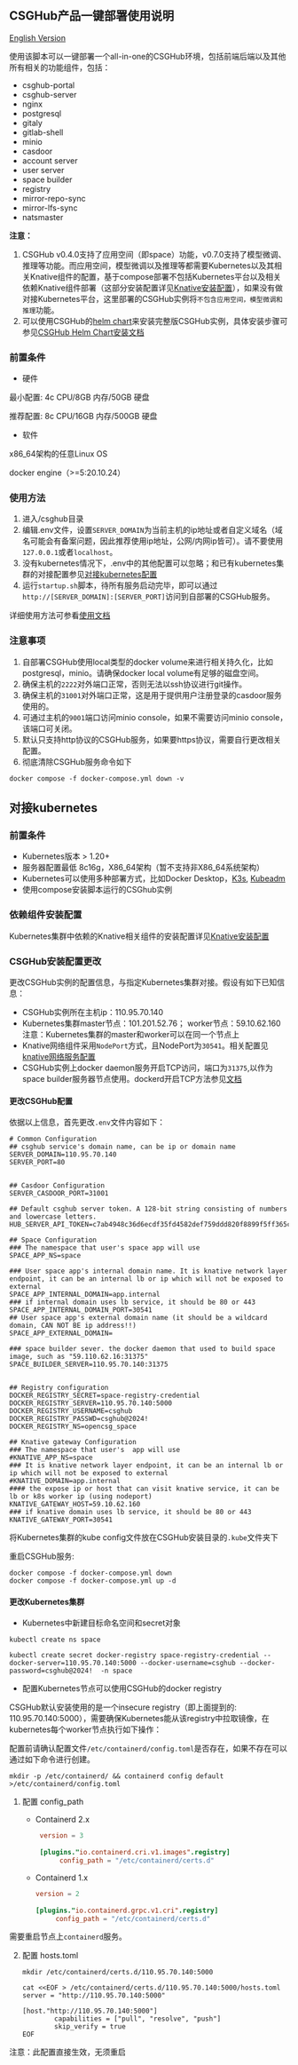 ## CSGHub产品一键部署使用说明

[English Version](../../docs/docker_compose_readme.md)

使用该脚本可以一键部署一个all-in-one的CSGHub环境，包括前端后端以及其他所有相关的功能组件，包括：
* csghub-portal
* csghub-server
* nginx
* postgresql
* gitaly
* gitlab-shell
* minio
* casdoor
* account server
* user server
* space builder
* registry
* mirror-repo-sync
* mirror-lfs-sync
* natsmaster

**注意：**
1. CSGHub v0.4.0支持了应用空间（即space）功能，v0.7.0支持了模型微调、推理等功能。而应用空间，模型微调以及推理等都需要Kubernetes以及其相关Knative组件的配置，基于compose部署不包括Kubernetes平台以及相关依赖Knative组件部署（这部分安装配置详见[Knative安装配置](https://opencsg.com/docs/csghub/101/helm/installation)），如果没有做对接Kubernetes平台，这里部署的CSGHub实例将`不包含应用空间，模型微调和推理`功能。
1. 可以使用CSGHub的[helm chart](https://github.com/OpenCSGs/csghub-installer)来安装完整版CSGHub实例，具体安装步骤可参见[CSGHub Helm Chart安装文档](https://opencsg.com/docs/csghub/101/helm/summary)


### 前置条件
* 硬件

最小配置: 4c CPU/8GB 内存/50GB 硬盘

推荐配置: 8c CPU/16GB 内存/500GB 硬盘

* 软件

x86_64架构的任意Linux OS

docker engine（>=5:20.10.24）

### 使用方法
1. 进入/csghub目录
2. 编辑.env文件，设置`SERVER_DOMAIN`为当前主机的ip地址或者自定义域名（域名可能会有备案问题，因此推荐使用ip地址，公网/内网ip皆可）。请不要使用`127.0.0.1`或者`localhost`。
3. 没有kubernetes情况下，.env中的其他配置可以忽略；和已有kubernetes集群的对接配置参见[对接kubernetes配置](#对接kubernetes)
4. 运行`startup.sh`脚本，待所有服务启动完毕，即可以通过`http://[SERVER_DOMAIN]:[SERVER_PORT]`访问到自部署的CSGHub服务。

详细使用方法可参看[使用文档](https://opencsg.com/docs/)

### 注意事项
1. 自部署CSGHub使用local类型的docker volume来进行相关持久化，比如postgresql，minio。请确保docker local volume有足够的磁盘空间。
1. 确保主机的`2222`对外端口正常，否则无法以ssh协议进行git操作。
1. 确保主机的`31001`对外端口正常，这是用于提供用户注册登录的casdoor服务使用的。
1. 可通过主机的`9001`端口访问minio console，如果不需要访问minio console，该端口可关闭。
1. 默认只支持http协议的CSGHub服务，如果要https协议，需要自行更改相关配置。
1. 彻底清除CSGHub服务命令如下
```
docker compose -f docker-compose.yml down -v
```

## 对接kubernetes
### 前置条件

* Kubernetes版本 > 1.20+
* 服务器配置最低 8c16g，X86_64架构（暂不支持非X86_64系统架构）
* Kubernetes可以使用多种部署方式，比如Docker Desktop，[K3s](https://docs.k3s.io/quick-start), [Kubeadm](https://kubernetes.io/docs/setup/production-environment/tools/kubeadm/create-cluster-kubeadm/)
* 使用compose安装脚本运行的CSGhub实例

### 依赖组件安装配置

Kubernetes集群中依赖的Knative相关组件的安装配置详见[Knative安装配置](https://opencsg.com/docs/csghub/101/helm/installation)

### CSGHub安装配置更改

更改CSGHub实例的配置信息，与指定Kubernetes集群对接。假设有如下已知信息：
* CSGHub实例所在主机ip：110.95.70.140
* Kubernetes集群master节点：101.201.52.76； worker节点：59.10.62.160  注意：Kubernetes集群的master和worker可以在同一个节点上
* Knative网络组件采用`NodePort`方式，且NodePort为`30541`。相关配置见[knative网络服务配置](https://opencsg.com/docs/csghub/101/helm/installation#%E5%AE%89%E8%A3%85%E7%BD%91%E7%BB%9C%E7%BB%84%E4%BB%B6)   
* CSGHub实例上docker daemon服务开启TCP访问，端口为`31375`,以作为space builder服务器节点使用。dockerd开启TCP方法参见[文档](https://docs.docker.com/engine/daemon/)


#### 更改CSGHub配置
依据以上信息，首先更改`.env`文件内容如下：
```
# Common Configuration
## csghub service's domain name, can be ip or domain name
SERVER_DOMAIN=110.95.70.140
SERVER_PORT=80


## Casdoor Configuration
SERVER_CASDOOR_PORT=31001

## Default csghub server token. A 128-bit string consisting of numbers and lowercase letters.
HUB_SERVER_API_TOKEN=c7ab4948c36d6ecdf35fd4582def759ddd820f8899f5ff365ce16d7185cb2f609f3052e15681e931897259872391cbf46d78f4e75763a0a0633ef52abcdc840c

## Space Configuration
### The namespace that user's space app will use
SPACE_APP_NS=space

### User space app's internal domain name. It is knative network layer endpoint, it can be an internal lb or ip which will not be exposed to external
SPACE_APP_INTERNAL_DOMAIN=app.internal
### if internal domain uses lb service, it should be 80 or 443
SPACE_APP_INTERNAL_DOMAIN_PORT=30541
## User space app's external domain name (it should be a wildcard domain, CAN NOT BE ip address!!)
SPACE_APP_EXTERNAL_DOMAIN= 

### space builder sever. the docker daemon that used to build space image, such as "59.110.62.16:31375"
SPACE_BUILDER_SERVER=110.95.70.140:31375


## Registry configuration
DOCKER_REGISTRY_SECRET=space-registry-credential
DOCKER_REGISTRY_SERVER=110.95.70.140:5000
DOCKER_REGISTRY_USERNAME=csghub
DOCKER_REGISTRY_PASSWD=csghub@2024!
DOCKER_REGISTRY_NS=opencsg_space

## Knative gateway Configuration
### The namespace that user's  app will use
#KNATIVE_APP_NS=space
### It is knative network layer endpoint, it can be an internal lb or ip which will not be exposed to external
#KNATIVE_DOMAIN=app.internal
#### the expose ip or host that can visit knative service, it can be lb or k8s worker ip (using nodeport)
KNATIVE_GATEWAY_HOST=59.10.62.160
### if knative domain uses lb service, it should be 80 or 443
KNATIVE_GATEWAY_PORT=30541
```

将Kubernetes集群的kube config文件放在CSGHub安装目录的`.kube`文件夹下

重启CSGHub服务: 
```
docker compose -f docker-compose.yml down
docker compose -f docker-compose.yml up -d
```

#### 更改Kubernetes集群


* Kubernetes中新建目标命名空间和secret对象
```
kubectl create ns space

kubectl create secret docker-registry space-registry-credential --docker-server=110.95.70.140:5000 --docker-username=csghub --docker-password=csghub@2024!  -n space 
```

* 配置Kubernetes节点可以使用CSGHub的docker registry

CSGHub默认安装使用的是一个insecure registry（即上面提到的: 110.95.70.140:5000），需要确保Kubernetes能从该registry中拉取镜像，在kubernetes每个worker节点执行如下操作：

配置前请确认配置文件`/etc/containerd/config.toml`是否存在，如果不存在可以通过如下命令进行创建。

   ```shell
   mkdir -p /etc/containerd/ && containerd config default >/etc/containerd/config.toml
   ```

1. 配置 config_path

   - Containerd 2.x

     ```toml
      version = 3
            
      [plugins."io.containerd.cri.v1.images".registry]
           config_path = "/etc/containerd/certs.d"
     ```

   - Containerd 1.x

     ```toml
     version = 2
            
     [plugins."io.containerd.grpc.v1.cri".registry]
          config_path = "/etc/containerd/certs.d"
     ```

需要重启节点上`containerd`服务。

2. 配置 hosts.toml

   ```shell
   mkdir /etc/containerd/certs.d/110.95.70.140:5000 
            
   cat <<EOF > /etc/containerd/certs.d/110.95.70.140:5000/hosts.toml
   server = "http://110.95.70.140:5000"
            
   [host."http://110.95.70.140:5000"]
           capabilities = ["pull", "resolve", "push"]
           skip_verify = true
   EOF
   ```

注意：此配置直接生效，无须重启
